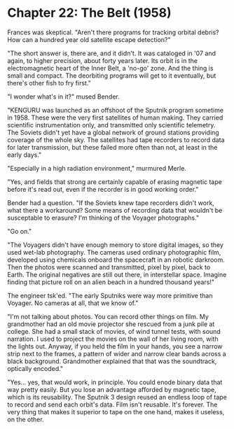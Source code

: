 # Chapter 22: The Belt (1958)

Frances was skeptical. "Aren't there programs for tracking orbital debris? How can a hundred year old satellite escape detection?"

"The short answer is, there are, and it didn't. It was cataloged in '07 and again, to higher precision, about forty years later. Its orbit is in the electromagnetic heart of the Inner Belt, a 'no-go' zone. And the thing is small and compact. The deorbiting programs will get to it eventually, but there's other fish to fry first."

"I wonder what's in it?" mused Bender.

"KENGURU was launched as an offshoot of the Sputnik program sometime in 1958. These were the very first satellites of human making. They carried scientific instrumentation only, and transmitted only scientific telemetry. The Soviets didn't yet have a global network of ground stations providing coverage of the whole sky. The satellites had tape recorders to record data for later transmission, but these failed more often than not, at least in the early days."

"Especially in a high radiation environment," murmured Merle.

"Yes, and fields that strong are certainly capable of erasing magnetic tape before it's read out, even if the recorder is in good working order."

Bender had a question. "If the Soviets knew tape recorders didn't work, what there a workaround? Some means of recording data that wouldn't be susceptable to erasure? I'm thinking of the Voyager photographs."

"Go on."

"The Voyagers didn't have enough memory to store digital images, so they used wet-lab photography. The cameras used ordinary photographic film, developed using chemicals onboard the spacecraft in an robotic darkroom. Then the photos were scanned and transmitted, pixel by pixel, back to Earth. The original negatives are still out there, in interstellar space. Imagine finding that picture roll on an alien beach in a hundred thousand years!"

The engineer tsk'ed. "The early Sputniks were way more primitive than Voyager. No cameras at all, that we know of."

"I'm not talking about photos. You can record other things on film. My grandmother had an old movie projector she rescued from a junk pile at college. She had a small stack of movies, of wind tunnel tests, with sound narration. I used to project the movies on the wall of her living room, with the lights out. Anyway, if you held the film in your hands, you see a narrow strip next to the frames, a pattern of wider and narrow clear bands across a black background. Grandmother explained that that was the soundtrack, optically encoded."

"Yes... yes, that would work, in principle. You could enode binary data that way pretty easily. But you lose an advantage afforded by magnetic tape, which is its reusability. The Sputnik 3 design reused an endless loop of tape to record and send each orbit's data. Film isn't reusable. It's forever. The very thing that makes it superior to tape on the one hand, makes it useless, on the other.




